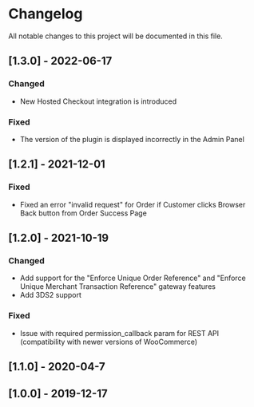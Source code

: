 # Changelog
All notable changes to this project will be documented in this file.

## [1.3.0] - 2022-06-17
### Changed
- New Hosted Checkout integration is introduced

### Fixed
- The version of the plugin is displayed incorrectly in the Admin Panel


## [1.2.1] - 2021-12-01
### Fixed
- Fixed an error "invalid request" for Order if Customer clicks Browser Back button from Order Success Page


## [1.2.0] - 2021-10-19
### Changed
- Add support for the "Enforce Unique Order Reference" and "Enforce Unique Merchant Transaction Reference" gateway features
- Add 3DS2 support

### Fixed
- Issue with required permission_callback param for REST API (compatibility with newer versions of WooCommerce)


## [1.1.0] - 2020-04-7


## [1.0.0] - 2019-12-17



